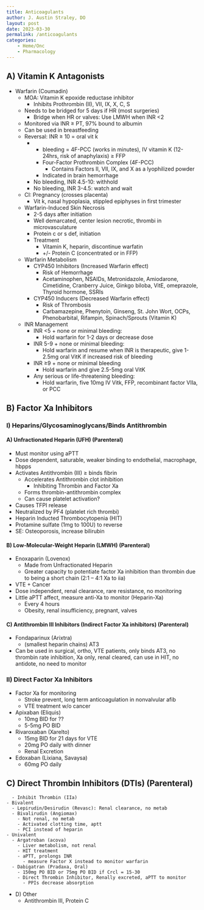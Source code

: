```yaml
---
title: Anticoagulants
author: J. Austin Straley, DO
layout: post
date: 2023-03-30
permalink: /anticoagulants
categories:
    - Heme/Onc
    - Pharmacology
---
```


## A) Vitamin K Antagonists
- Warfarin (Coumadin)
  - MOA: Vitamin K epoxide reductase inhibitor
    - Inhibits Prothrombin (II), VII, IX, X, C, S
  - Needs to be bridged for 5 days if HR (most surgeries)
    - Bridge when HR or valves: Use LMWH when INR \<2
  - Monitored via INR ≥ PT, 97% bound to albumin
  - Can be used in breastfeeding
  - Reversal: INR ≥ 10 = oral vit k
    - + bleeding = 4F-PCC (works in minutes), IV vitamin K (12-24hrs, risk of anaphylaxis) ≥ FFP
      - Four-Factor Prothrombin Complex (4F-PCC)
        - Contains Factors II, VII, IX, and X as a lyophilized powder
      - Indicated in brain hemorrhage
    - No bleeding, INR 4.5-10: withhold
    - No bleeding, INR 3-4.5: watch and wait
  - CI: Pregnancy (crosses placenta)
    - Vit k, nasal hypoplasia, stippled epiphyses in first trimester
  - Warfarin-Induced Skin Necrosis
    - 2-5 days after initiation
    - Well demarcated, center lesion necrotic, thrombi in microvasculature
    - Protein c or s def, initiation
    - Treatment
      - Vitamin K, heparin, discontinue warfatin
      - +/- Protein C (concentrated or in FFP)
  - Warfarin Metabolism
    - CYP450 Inhibitors (Increased Warfarin effect)
      - Risk of Hemorrhage
      - Acetaminophen, NSAIDs, Metronidazole, Amiodarone, Cimetidine, Cranberry Juice, Ginkgo biloba, VitE, omeprazole, Thyroid hormone, SSRIs
    - CYP450 Inducers (Decreased Warfarin effect)
      - Risk of Thrombosis
      - Carbamazepine, Phenytoin, Ginseng, St. John Wort, OCPs, Phenobarbital, Rifampin, Spinach/Sprouts (Vitamin K)
  - INR Management
    - INR \<5 + none or minimal bleeding:
      - Hold warfarin for 1-2 days or decrease dose
    - INR 5-9 + none or minimal bleeding:
      - Hold warfarin and resume when INR is therapeutic, give 1-2.5mg oral VitK if increased risk of bleeding
    - INR ≥9 + none or minimal bleeding
      - Hold warfarin and give 2.5-5mg oral VitK
    - Any serious or life-threatening bleeding:
      - Hold warfarin, five 10mg IV Vitk, FFP, recombinant factor VIIa, or PCC

## B) Factor Xa Inhibitors
### I) Heparins/Glycosaminoglycans/Binds Antithrombin
#### A) Unfractionated Heparin (UFH) (Parenteral)
- Must monitor using aPTT
- Dose dependent, saturable, weaker binding to endothelial, macrophage, hbpps
- Activates Antithrombin (III) ≥ binds fibrin
  - Accelerates Antithrombin clot inhibition
    - Inhibiting Thrombin and Factor Xa
  - Forms thrombin-antithrombin complex
  - Can cause platelet activation?
- Causes TFPI release
- Neutralized by PF4 (platelet rich thrombi)
- Heparin Inducted Thrombocytopenia (HIT)
- Protamine sulfate (1mg to 100U) to reverse
- SE: Osteoporosis, increase bilirubin
#### B) Low-Molecular-Weight Heparin (LMWH) (Parenteral)
- Enoxaparin (Lovenox)
  - Made from Unfractionated Heparin
  - Greater capacity to potentiate factor Xa inhibition than thrombin due to being a short chain (2:1 – 4:1 Xa to iia)
- VTE + Cancer
- Dose independent, renal clearance, rare resistance, no monitoring
- Little aPTT affect, measure anti-Xa to monitor (Heparin-Xa)
  - Every 4 hours
  - Obesity, renal insufficiency, pregnant, valves
#### C) Antithrombin III Inhibitors (Indirect Factor Xa inhibitors) (Parenteral)
- Fondaparinux (Arixtra)
  - (smallest heparin chains) AT3
- Can be used in surgical, ortho, VTE patients, only binds AT3, no thrombin rate inhibition, Xa only, renal cleared, can use in HIT, no antidote, no need to monitor
### II) Direct Factor Xa Inhibitors
- Factor Xa for monitoring
  - Stroke prevent, long term anticoagulation in nonvalvular afib
  - VTE treatment w/o cancer
- Apixaban (Eliquis)
  - 10mg BID for ??
  - 5-5mg PO BID
- Rivaroxaban (Xarelto)
  - 15mg BID for 21 days for VTE
  - 20mg PO daily with dinner
  - Renal Excretion
- Edoxaban (Lixiana, Savaysa)
  - 60mg PO daily
  
## C) Direct Thrombin Inhibitors (DTIs) (Parenteral)
      - Inhibit Thrombin (IIa)
    - Bivalent
      - Lepirudin/Desirudin (Revasc): Renal clearance, no metab
      - Bivalirudin (Angiomax)
        - Not renal, no metab
        - Activated clotting time, aptt
        - PCI instead of heparin
    - Univalent
      - Argatroban (acova)
        - Liver metabolism, not renal
        - HIT treatment
        - aPTT, prolongs INR
          - measure Factor X instead to monitor warfarin
      - Dabigatran (Pradaxa, Oral)
        - 150mg PO BID or 75mg PO BID if Crcl = 15-30
        - Direct Thrombin Inhibitor, Renally excreted, aPTT to monitor
          - PPIs decrease absorption
  - D) Other
    - Antithrombin III, Protein C

